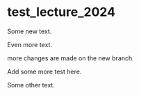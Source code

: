 # test_lecture_2024

Some new text.

Even more text.

more changes are made on the new branch.

Add some more test here.

Some other text.
